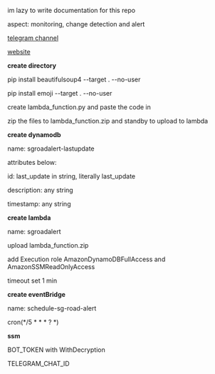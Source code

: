 im lazy to write documentation for this repo

aspect: monitoring, change detection and alert

[telegram channel](t.me/RoadAlertSG)

[website](https://onemotoring.lta.gov.sg/content/onemotoring/home/driving/traffic_information/traffic_updates_and_road_closures.html#traffic-updates)

**create directory**

pip install beautifulsoup4 --target . --no-user

pip install emoji --target . --no-user

create lambda_function.py and paste the code in

zip the files to lambda_function.zip and standby to upload to lambda

**create dynamodb**

name: sgroadalert-lastupdate

attributes below:

id: last_update in string, literally last_update

description: any string 

timestamp: any string 

**create lambda**

name: sgroadalert

upload lambda_function.zip

add Execution role AmazonDynamoDBFullAccess and AmazonSSMReadOnlyAccess

timeout set 1 min

**create eventBridge**

name: schedule-sg-road-alert

cron(*/5 * * * ? *)

**ssm**

BOT_TOKEN with WithDecryption

TELEGRAM_CHAT_ID
